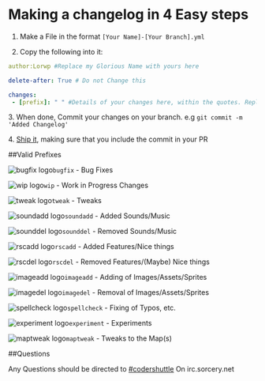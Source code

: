# Making a changelog in 4 Easy steps

1. Make a File in the format `[Your Name]-[Your Branch].yml`

2. Copy the following into it:

```yml
author:Lorwp #Replace my Glorious Name with yours here

delete-after: True # Do not Change this

changes: 
 - [prefix]: " " #Details of your changes here, within the quotes. Replace the '[prefix]' with a valid change prefix. Place extra Dot-points on a new line below with the same format.
```
3\. When done, Commit your changes on your branch. e.g `git commit -m 'Added Changelog'`

4\. [Ship it](https://github.com/Baystation12/Baystation12/pulls), making sure that you include the commit in your PR
 
##Valid Prefixes
 
 ![bugfix logo](bug-minus.png)`bugfix` - Bug Fixes
 
 ![wip logo](hard-hat-exclamation.png)`wip` - Work in Progress Changes
 
 ![tweak logo](wrench-screwdriver.png)`tweak` - Tweaks
 
 ![soundadd logo](music-plus.png)`soundadd` - Added Sounds/Music
 
 ![sounddel logo](music-minus.png)`sounddel` - Removed Sounds/Music
 
 ![rscadd logo](tick-circle.png)`rscadd` - Added Features/Nice things
 
 ![rscdel logo](cross-circle.png)`rscdel` - Removed Features/(Maybe) Nice things
 
 ![imageadd logo](image-plus.png)`imageadd` - Adding of Images/Assets/Sprites
 
 ![imagedel logo](image-minus.png)`imagedel` - Removal of Images/Assets/Sprites
 
 ![spellcheck logo](spell-check.png)`spellcheck` - Fixing of Typos, etc.
 
 ![experiment logo](burn-exclamation.png)`experiment` - Experiments
 
 ![maptweak logo](map-pencil.png)`maptweak` - Tweaks to the Map(s)

##Questions

Any Questions should be directed to <a href="irc://irc.sorcery.net/codershuttle">#codershuttle</a> On irc.sorcery.net
